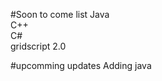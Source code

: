#Soon to come list
Java <br>
C++ <br>
C# <br>
gridscript 2.0<br>

#upcomming updates
Adding java<br>
